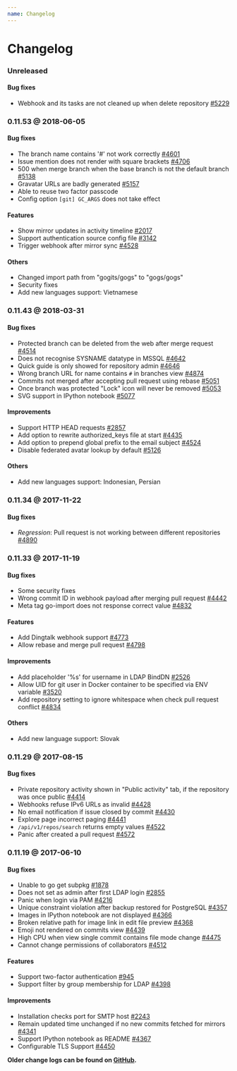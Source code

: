 ```yaml
---
name: Changelog
---
```


# Changelog

### Unreleased

#### Bug fixes

- Webhook and its tasks are not cleaned up when delete repository [#5229](https://github.com/gogs/gogs/issues/5229)

### 0.11.53 @ 2018-06-05

#### Bug fixes

- The branch name contains '#' not work correctly [#4601](https://github.com/gogs/gogs/issues/4601)
- Issue mention does not render with square brackets [#4706](https://github.com/gogs/gogs/issues/4706)
- 500 when merge branch when the base branch is not the default branch [#5138](https://github.com/gogs/gogs/issues/5138)
- Gravatar URLs are badly generated [#5157](https://github.com/gogs/gogs/issues/5157)
- Able to reuse two factor passcode
- Config option `[git] GC_ARGS` does not take effect

#### Features

- Show mirror updates in activity timeline [#2017](https://github.com/gogs/gogs/issues/2017)
- Support authentication source config file [#3142](https://github.com/gogs/gogs/issues/3142)
- Trigger webhook after mirror sync [#4528](https://github.com/gogs/gogs/issues/4528)

#### Others

- Changed import path from "gogits/gogs" to "gogs/gogs"
- Security fixes
- Add new languages support: Vietnamese

### 0.11.43 @ 2018-03-31

#### Bug fixes

- Protected branch can be deleted from the web after merge request [#4514](https://github.com/gogs/gogs/issues/4514)
- Does not recognise SYSNAME datatype in MSSQL [#4642](https://github.com/gogs/gogs/issues/4642)
- Quick guide is only showed for repository admin [#4646](https://github.com/gogs/gogs/issues/4646)
- Wrong branch URL for name contains `#` in branches view [#4874](https://github.com/gogs/gogs/issues/4874)
- Commits not merged after accepting pull request using rebase [#5051](https://github.com/gogs/gogs/issues/5051)
- Once branch was protected "Lock" icon will never be removed [#5053](https://github.com/gogs/gogs/issues/5053)
- SVG support in IPython notebook [#5077](https://github.com/gogs/gogs/issues/5077)

#### Improvements

- Support HTTP HEAD requests [#2857](https://github.com/gogs/gogs/issues/2857)
- Add option to rewrite authorized_keys file at start [#4435](https://github.com/gogs/gogs/issues/4435)
- Add option to prepend global prefix to the email subject [#4524](https://github.com/gogs/gogs/issues/4524)
- Disable federated avatar lookup by default [#5126](https://github.com/gogs/gogs/pull/5126)

#### Others

- Add new languages support: Indonesian, Persian 

### 0.11.34 @ 2017-11-22

#### Bug fixes

- *Regression*: Pull request is not working between different repositories [#4890](https://github.com/gogs/gogs/issues/4890)

### 0.11.33 @ 2017-11-19

#### Bug fixes

- Some security fixes
- Wrong commit ID in webhook payload after merging pull request [#4442](https://github.com/gogs/gogs/issues/4442)
- Meta tag go-import does not response correct value [#4832](https://github.com/gogs/gogs/issues/4832)

#### Features

- Add Dingtalk webhook support [#4773](https://github.com/gogs/gogs/pull/4773)
- Allow rebase and merge pull request [#4798](https://github.com/gogs/gogs/issues/4798)

#### Improvements

- Add placeholder '%s' for username in LDAP BindDN [#2526](https://github.com/gogs/gogs/issues/2526)
- Allow UID for git user in Docker container to be specified via ENV variable [#3520](https://github.com/gogs/gogs/issues/3520)
- Add repository setting to ignore whitespace when check pull request conflict [#4834](https://github.com/gogs/gogs/issues/4834)

#### Others

- Add new language support: Slovak

### 0.11.29 @ 2017-08-15

#### Bug fixes

- Private repository activity shown in "Public activity" tab, if the repository was once public [#4414](https://github.com/gogs/gogs/issues/4414)
- Webhooks refuse IPv6 URLs as invalid [#4428](https://github.com/gogs/gogs/issues/4428)
- No email notification if issue closed by commit [#4430](https://github.com/gogs/gogs/issues/4430)
- Explore page incorrect paging [#4441](https://github.com/gogs/gogs/issues/4441)
- `/api/v1/repos/search` returns empty values [#4522](https://github.com/gogs/gogs/issues/4522)
- Panic after created a pull request [#4572](https://github.com/gogs/gogs/issues/4572)

### 0.11.19 @ 2017-06-10

#### Bug fixes

- Unable to go get subpkg [#1878](https://github.com/gogs/gogs/issues/1878)
- Does not set as admin after first LDAP login [#2855](https://github.com/gogs/gogs/issues/2855)
- Panic when login via PAM [#4216](https://github.com/gogs/gogs/issues/4216)
- Unique constraint violation after backup restored for PostgreSQL [#4357](https://github.com/gogs/gogs/issues/4357)
- Images in IPython notebook are not displayed [#4366](https://github.com/gogs/gogs/issues/4366)
- Broken relative path for image link in edit file preview [#4368](https://github.com/gogs/gogs/issues/4368)
- Emoji not rendered on commits view [#4439](https://github.com/gogs/gogs/issues/4439)
- High CPU when view single commit contains file mode change [#4475](https://github.com/gogs/gogs/issues/4475)
- Cannot change permissions of collaborators [#4512](https://github.com/gogs/gogs/issues/4512)

#### Features

- Support two-factor authentication [#945](https://github.com/gogs/gogs/issues/945)
- Support filter by group membership for LDAP [#4398](https://github.com/gogs/gogs/pull/4398)

#### Improvements

- Installation checks port for SMTP host [#2243](https://github.com/gogs/gogs/issues/2243)
- Remain updated time unchanged if no new commits fetched for mirrors [#4341](https://github.com/gogs/gogs/issues/4341)
- Support IPython notebook as README [#4367](https://github.com/gogs/gogs/issues/4367)
- Configurable TLS Support [#4450](https://github.com/gogs/gogs/issues/4450)

**Older change logs can be found on [GitHub](https://github.com/gogs/gogs/releases?after=v0.11.19).**
